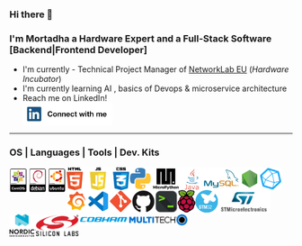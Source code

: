 ### Hi there 👋

<!--
**MortadhaDAHMANI/MortadhaDahmani** is a ✨ _special_ ✨ repository because its `README.md` (this file) appears on your GitHub profile.

Here are some ideas to get you started:

- I'm currently working on ...
- I'm currently learning ...
- I'm looking to collaborate on ...
- I'm looking for help with ...
- Ask me about ...
- How to reach me: ...
- Pronouns: ...
- Fun fact: ...
-->


### I'm Mortadha a Hardware Expert and a Full-Stack Software [Backend|Frontend Developer]
- I'm currently - Technical Project Manager of <a align="center" href="https://www.network-lab.eu/">NetworkLab EU</a> (_Hardware Incubator_)
- I'm currently learning AI , basics of Devops & microservice architecture 
- Reach me on LinkedIn! <a align="center" href="https://www.linkedin.com/in/mortadhadahmani/"><br><img align="center" alt="LinkedIn" height="40px"  src="https://github.com/MortadhaDAHMANI/MortadhaDahmani/blob/main/in2.jpg" /></a>

--------------------------------------------------------------------------------------------------------------- 
### OS | Languages | Tools | Dev. Kits

<center>
<img align="left" alt="OS"  height="45px" src="https://github.com/MortadhaDAHMANI/MortadhaDahmani/blob/main/centos-debian-ubuntu.png" />

<img align="left" alt="HTML5 | JavaScript | CSS3"  height="40px" src="https://github.com/MortadhaDAHMANI/MortadhaDahmani/blob/main/js.png" />
<img align="left" alt="Python" height="40px" src="https://github.com/MortadhaDAHMANI/MortadhaDahmani/blob/main/python.png" />
<img align="left" alt="MicroPython" height="40px" src="https://github.com/MortadhaDAHMANI/MortadhaDahmani/blob/main/upython.png" />
<img align="left" alt="Java" height="40px" src="https://github.com/MortadhaDAHMANI/MortadhaDahmani/blob/main/java.png" />
<img align="left" alt="MySQL" height="40px" src="https://github.com/MortadhaDAHMANI/MortadhaDahmani/blob/main/mysql.png" />
<img align="left" alt="NodeJS" height="40px" src="https://github.com/MortadhaDAHMANI/MortadhaDahmani/blob/main/nodejs.png" />
<img align="left" alt="InfluxDB" height="40px" src="https://github.com/MortadhaDAHMANI/MortadhaDahmani/blob/main/influxdb.png" />
<img align="left" alt="Grafana" height="40px" src="https://github.com/MortadhaDAHMANI/MortadhaDahmani/blob/main/grafana.png" />

<img align="left" alt="Visual Studio Code" height="40px" src="https://github.com/MortadhaDAHMANI/MortadhaDahmani/blob/main/vscode.png" />
<img align="left" alt="Git" height="40px" src="https://github.com/MortadhaDAHMANI/MortadhaDahmani/blob/main/git.png" />
<img align="left" alt="GitHub" height="40px" src="https://github.com/MortadhaDAHMANI/MortadhaDahmani/blob/main/github.png" />
<img align="left" alt="Terminal" height="40px" src="https://github.com/MortadhaDAHMANI/MortadhaDahmani/blob/main/term.png" />

<img align="left" alt="Pi" height="40px" src="https://github.com/MortadhaDAHMANI/MortadhaDahmani/blob/main/pi.png" />
<img align="left" alt="STM32" height="40px" src="https://github.com/MortadhaDAHMANI/MortadhaDahmani/blob/main/stm32.png" />
<img align="left" alt="ST" height="43px" src="https://github.com/MortadhaDAHMANI/MortadhaDahmani/blob/main/st2.jpeg" />
<img align="left" alt="Nordic" height="40px" src="https://github.com/MortadhaDAHMANI/MortadhaDahmani/blob/main/nordic.png" />
<img align="left" alt="SiliconLab" height="40px" src="https://github.com/MortadhaDAHMANI/MortadhaDahmani/blob/main/si.png" />

<img align="left" alt="Cobham" height="20px" src="https://github.com/MortadhaDAHMANI/MortadhaDahmani/blob/main/cobham.png" />
<img align="left" alt="Multitech" height="20px" src="https://github.com/MortadhaDAHMANI/MortadhaDahmani/blob/main/mul.png" />
</center>
<!--
---------------------------------------------------------------------------------------------------------------
### Connect with me:

[![website](./img/globe-light.svg)](https://codestackr.com#gh-light-mode-only)
[![website](./img/globe-dark.svg)](https://codestackr.com#gh-dark-mode-only)
&nbsp;&nbsp;
[![website](./img/youtube-light.svg)](https://youtube.com/codestackr#gh-light-mode-only)
[![website](./img/youtube-dark.svg)](https://youtube.com/codestackr#gh-dark-mode-only)
&nbsp;&nbsp;
[![website](./img/twitter-light.svg)](https://twitter.com/codestackr#gh-light-mode-only)
[![website](./img/twitter-dark.svg)](https://twitter.com/codestackr#gh-dark-mode-only)
&nbsp;&nbsp;
[![website](./img/linkedin-light.svg)](https://linkedin.com/in/codeSTACKr#gh-light-mode-only)
[![website](./img/linkedin-dark.svg)](https://linkedin.com/in/codeSTACKr#gh-dark-mode-only)
&nbsp;&nbsp;
[![website](./img/instagram-light.svg)](https://instagram.com/codeSTACKr#gh-light-mode-only)
[![website](./img/instagram-dark.svg)](https://instagram.com/codeSTACKr#gh-dark-mode-only)

[<img align="center" alt="codeSTACKr | email"  src="https://upload.wikimedia.org/wikipedia/commons/2/2e/Gmail_2020.png" width="40px" height ="auto" />](mailto:hamedbenida@etudiant-fst.utm.tn?subject=[GitHub]) 
-->
